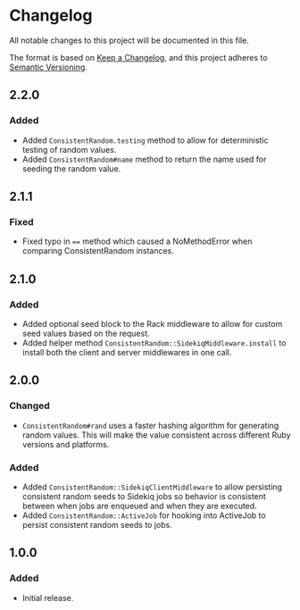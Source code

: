 # Changelog
All notable changes to this project will be documented in this file.

The format is based on [Keep a Changelog](https://keepachangelog.com/en/1.0.0/),
and this project adheres to [Semantic Versioning](https://semver.org/spec/v2.0.0.html).

## 2.2.0

### Added

- Added `ConsistentRandom.testing` method to allow for deterministic testing of random values.
- Added `ConsistentRandom#name` method to return the name used for seeding the random value.

## 2.1.1

### Fixed

- Fixed typo in `==` method which caused a NoMethodError when comparing ConsistentRandom instances.

## 2.1.0

### Added

- Added optional seed block to the Rack middleware to allow for custom seed values based on the request.
- Added helper method `ConsistentRandom::SidekiqMiddleware.install` to install both the client and server middlewares in one call.

## 2.0.0

### Changed

- `ConsistentRandom#rand` uses a faster hashing algorithm for generating random values. This will make the value consistent across different Ruby versions and platforms.

### Added

- Added `ConsistentRandom::SidekiqClientMiddleware` to allow persisting consistent random seeds to Sidekiq jobs so behavior is consistent between when jobs are enqueued and when they are executed.
- Added `ConsistentRandom::ActiveJob` for hooking into ActiveJob to persist consistent random seeds to jobs.

## 1.0.0

### Added
- Initial release.
